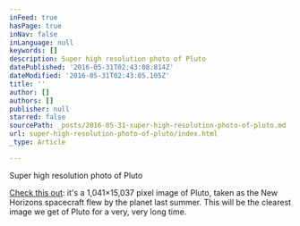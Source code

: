 ```yaml
---
inFeed: true
hasPage: true
inNav: false
inLanguage: null
keywords: []
description: Super high resolution photo of Pluto
datePublished: '2016-05-31T02:43:08.814Z'
dateModified: '2016-05-31T02:43:05.105Z'
title: ''
author: []
authors: []
publisher: null
starred: false
sourcePath: _posts/2016-05-31-super-high-resolution-photo-of-pluto.md
url: super-high-resolution-photo-of-pluto/index.html
_type: Article

---
```

Super high resolution photo of Pluto

[Check this out][0]: it's a 1,041×15,037 pixel image of Pluto, taken as the New Horizons spacecraft flew by the planet last summer. This will be the clearest image we get of Pluto for a very, very long time.

[0]: %20http:/www.nasa.gov/sites/default/files/thumbnails/image/nh-fullresolutionnoodle.jpg